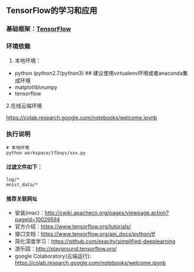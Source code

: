## TensorFlow的学习和应用

### 基础框架：[TensorFlow](https://www.tensorflow.org/tutorials/)

### 环境依赖

1. 本地环境：

* python  (python2.7/python3)  ## 建议使用virtualenv环境或者anaconda集成环境
* matplotlib\numpy
* tensorflow

2.在线云端环境

https://colab.research.google.com/notebooks/welcome.ipynb


### 执行说明


```shell
# 本地环境
python workspace/tfboys/xxx.py

```
   
 
#### 过滤文件如下：
```
log/*
mnist_data/*
```

#### 推荐关联网址

* 安装(mac)：http://cwiki.apachecn.org/pages/viewpage.action?pageId=10029594
* 官方介绍：https://www.tensorflow.org/tutorials/
* 接口文档：https://www.tensorflow.org/api_docs/python/tf
* 简化深度学习：https://github.com/exacity/simplified-deeplearning
* 游乐园：http://playground.tensorflow.org/
* google Colaboratory(云端运行): https://colab.research.google.com/notebooks/welcome.ipynb
